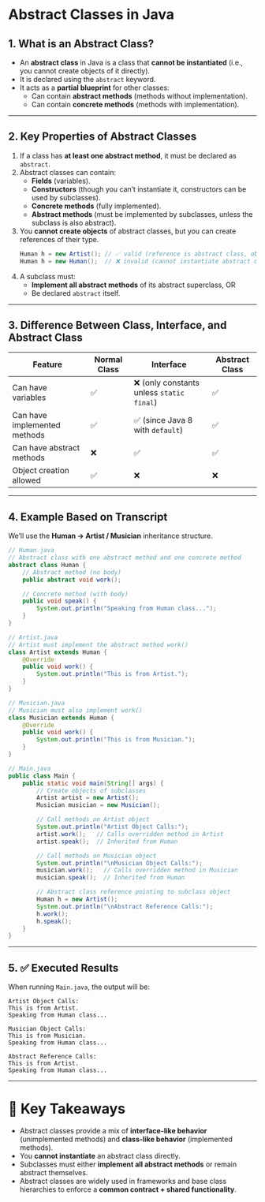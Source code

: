 # Abstract Classes in Java

## 1. What is an Abstract Class?

- An **abstract class** in Java is a class that **cannot be instantiated** (i.e., you cannot create objects of it directly).
- It is declared using the `abstract` keyword.
- It acts as a **partial blueprint** for other classes:
    - Can contain **abstract methods** (methods without implementation).
    - Can contain **concrete methods** (methods with implementation).

---

## 2. Key Properties of Abstract Classes

1. If a class has **at least one abstract method**, it must be declared as `abstract`.
2. Abstract classes can contain:
    - **Fields** (variables).
    - **Constructors** (though you can’t instantiate it, constructors can be used by subclasses).
    - **Concrete methods** (fully implemented).
    - **Abstract methods** (must be implemented by subclasses, unless the subclass is also abstract).
3. You **cannot create objects** of abstract classes, but you can create references of their type.
   ```java
   Human h = new Artist(); // ✅ valid (reference is abstract class, object is subclass)
   Human h = new Human();  // ❌ invalid (cannot instantiate abstract class)
   ```
4. A subclass must:
    - **Implement all abstract methods** of its abstract superclass, OR
    - Be declared `abstract` itself.

---

## 3. Difference Between Class, Interface, and Abstract Class

| Feature                      | Normal Class | Interface                                 | Abstract Class |
| ---------------------------- | ------------ | ----------------------------------------- | -------------- |
| Can have variables           | ✅           | ❌ (only constants unless `static final`) | ✅             |
| Can have implemented methods | ✅           | ✅ (since Java 8 with `default`)          | ✅             |
| Can have abstract methods    | ❌           | ✅                                        | ✅             |
| Object creation allowed      | ✅           | ❌                                        | ❌             |

---

## 4. Example Based on Transcript

We’ll use the **Human → Artist / Musician** inheritance structure.

```java
// Human.java
// Abstract class with one abstract method and one concrete method
abstract class Human {
    // Abstract method (no body)
    public abstract void work();

    // Concrete method (with body)
    public void speak() {
        System.out.println("Speaking from Human class...");
    }
}

// Artist.java
// Artist must implement the abstract method work()
class Artist extends Human {
    @Override
    public void work() {
        System.out.println("This is from Artist.");
    }
}

// Musician.java
// Musician must also implement work()
class Musician extends Human {
    @Override
    public void work() {
        System.out.println("This is from Musician.");
    }
}

// Main.java
public class Main {
    public static void main(String[] args) {
        // Create objects of subclasses
        Artist artist = new Artist();
        Musician musician = new Musician();

        // Call methods on Artist object
        System.out.println("Artist Object Calls:");
        artist.work();   // Calls overridden method in Artist
        artist.speak();  // Inherited from Human

        // Call methods on Musician object
        System.out.println("\nMusician Object Calls:");
        musician.work();   // Calls overridden method in Musician
        musician.speak();  // Inherited from Human

        // Abstract class reference pointing to subclass object
        Human h = new Artist();
        System.out.println("\nAbstract Reference Calls:");
        h.work();
        h.speak();
    }
}
```

---

## 5. ✅ Executed Results

When running `Main.java`, the output will be:

```
Artist Object Calls:
This is from Artist.
Speaking from Human class...

Musician Object Calls:
This is from Musician.
Speaking from Human class...

Abstract Reference Calls:
This is from Artist.
Speaking from Human class...
```

---

# 🔑 Key Takeaways

- Abstract classes provide a mix of **interface-like behavior** (unimplemented methods) and **class-like behavior** (implemented methods).
- You **cannot instantiate** an abstract class directly.
- Subclasses must either **implement all abstract methods** or remain abstract themselves.
- Abstract classes are widely used in frameworks and base class hierarchies to enforce a **common contract + shared functionality**.
